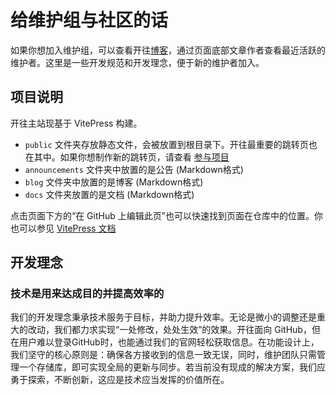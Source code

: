 # 给维护组与社区的话

如果你想加入维护组，可以查看开往[博客](https://www.travellings.cn/blog/index)，通过页面底部文章作者查看最近活跃的维护者。这里是一些开发规范和开发理念，便于新的维护者加入。

## 项目说明

开往主站现基于 VitePress 构建。

- `public` 文件夹存放静态文件，会被放置到根目录下。开往最重要的跳转页也在其中。如果你想制作新的跳转页，请查看 [参与项目](https://www.travellings.cn/docs/join#%E5%8F%82%E4%B8%8E%E9%A1%B9%E7%9B%AE) 
- `announcements` 文件夹中放置的是公告 (Markdown格式)
- `blog` 文件夹中放置的是博客 (Markdown格式)
- `docs` 文件夹放置的是文档 (Markdown格式)

点击页面下方的“在 GitHub 上编辑此页”也可以快速找到页面在仓库中的位置。你也可以参见 [VitePress 文档](https://vitepress.dev/)


## 开发理念

### 技术是用来达成目的并提高效率的

我们的开发理念秉承技术服务于目标，并助力提升效率。无论是微小的调整还是重大的改动，我们都力求实现“一处修改，处处生效”的效果。开往面向 GitHub，但在用户难以登录GitHub时，也能通过我们的官网轻松获取信息。在功能设计上，我们坚守的核心原则是：确保各方接收到的信息一致无误，同时，维护团队只需管理一个存储库，即可实现全局的更新与同步。若当前没有现成的解决方案，我们应勇于探索，不断创新，这应是技术应当发挥的价值所在。
